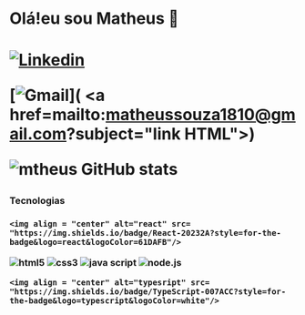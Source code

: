<h1> Olá!eu sou Matheus 👋<h1/> 

[![Linkedin](https://img.shields.io/badge/LinkedIn-0077B5?style=for-the-badge&logo=linkedin&logoColor=white)](https://www.linkedin.com/in/matheussouzasantoss/)
  
  [![Gmail](	https://img.shields.io/badge/Gmail-D14836?style=for-the-badge&logo=gmail&logoColor=white)]( <a href=mailto:<matheus>matheussouza1810@gmail.com?subject="link HTML"></a>)
  
 


![mtheus GitHub stats](https://github-readme-stats.vercel.app/api?username=matheus1810&show_icons=true&theme=radical)
  
  <h3> Tecnologias<h3/>
    
 <div style="display : inline_block">
   
    <img align = "center" alt="react" src= "https://img.shields.io/badge/React-20232A?style=for-the-badge&logo=react&logoColor=61DAFB"/>
   
  <img align = "center" alt="html5" src= "https://img.shields.io/badge/HTML-239120?style=for-the-badge&logo=html5&logoColor=white"/>
   
  <img align = "center" alt="css3" src= "	https://img.shields.io/badge/CSS-239120?&style=for-the-badge&logo=css3&logoColor=white"/>
  
  <img align = "center" alt="java script" src= "	https://img.shields.io/badge/CSS-239120?&style=for-the-badge&logo=css3&logoColor=white"/>
   
   <img align = "center" alt="node.js" src= "	https://img.shields.io/badge/Node.js-43853D?style=for-the-badge&logo=node.js&logoColor=white"/>
   
    <img align = "center" alt="typesript" src= "https://img.shields.io/badge/TypeScript-007ACC?style=for-the-badge&logo=typescript&logoColor=white"/>
  
  
  <div/>
